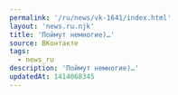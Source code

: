 ```yaml
---
permalink: '/ru/news/vk-1641/index.html'
layout: 'news.ru.njk'
title: 'Поймут немногие)…'
source: ВКонтакте
tags:
  - news_ru
description: 'Поймут немногие)…'
updatedAt: 1414068345
---
```

